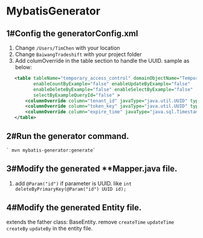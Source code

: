 # MybatisGenerator

## 1#Config the generatorConfig.xml

1. Change `/Users/TimChen` with your location
2. Change `BaiwangTradeshift` with your project folder
3. Add columOverride in the table section to handle the UUID. sample as below:
 
```xml
   <table tableName="temporary_access_control" domainObjectName="TemporaryAccessControl"
          enableCountByExample="false" enableUpdateByExample="false"
          enableDeleteByExample="false" enableSelectByExample="false"
          selectByExampleQueryId="false" >
       <columnOverride column="tenant_id" javaType="java.util.UUID" typeHandler="UUIDTypeHandler" />
       <columnOverride column="token_key" javaType="java.util.UUID" typeHandler="UUIDTypeHandler" />
       <columnOverride column="expire_time" javaType="java.sql.Timestamp"/>
   </table>
```
## 2#Run the generator command.
    ` mvn mybatis-generator:generate`
## 3#Modify the generated **Mapper.java file.
1. add `@Param("id")` if parameter is UUID.  like
    `int deleteByPrimaryKey(@Param("id") UUID id);`

## 4#Modify the generated Entity file.
extends the father class: BaseEntity.
remove  `createTime` `updateTime`  `createBy` `updateBy` in the entity file.

